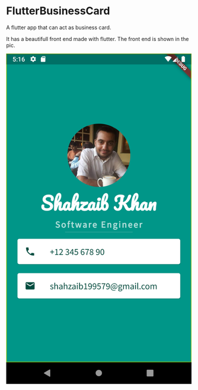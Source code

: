 # FlutterBusinessCard
A flutter app that can act as business card.

It has a beautifull front end made with flutter. The front end is shown in the pic.

<img src="images/Build.png" width ="500" >

